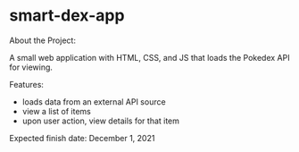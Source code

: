 # smart-dex-app
About the Project:

A small web application with HTML, CSS, and JS that loads the Pokedex API for viewing.

Features:
- loads data from an external API source
- view a list of items
- upon user action, view details for that item

Expected finish date: December 1, 2021

